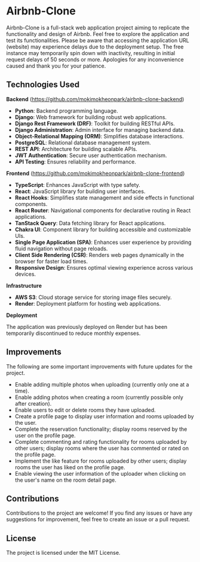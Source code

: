 # Airbnb-Clone

Airbnb-Clone is a full-stack web application project aiming to replicate the functionality and design of Airbnb. Feel free to explore the application and test its functionalities. Please be aware that accessing the application URL (website) may experience delays due to the deployment setup. The free instance may temporarily spin down with inactivity, resulting in initial request delays of 50 seconds or more. Apologies for any inconvenience caused and thank you for your patience.

## Technologies Used

**Backend** (https://github.com/mokimokheonpark/airbnb-clone-backend)

- **Python**: Backend programming language.
- **Django**: Web framework for building robust web applications.
- **Django Rest Framework (DRF)**: Toolkit for building RESTful APIs.
- **Django Administration**: Admin interface for managing backend data.
- **Object-Relational Mapping (ORM)**: Simplifies database interactions.
- **PostgreSQL**: Relational database management system.
- **REST API**: Architecture for building scalable APIs.
- **JWT Authentication**: Secure user authentication mechanism.
- **API Testing**: Ensures reliability and performance.

**Frontend** (https://github.com/mokimokheonpark/airbnb-clone-frontend)

- **TypeScript**: Enhances JavaScript with type safety.
- **React**: JavaScript library for building user interfaces.
- **React Hooks**: Simplifies state management and side effects in functional components.
- **React Router**: Navigational components for declarative routing in React applications.
- **TanStack Query**: Data fetching library for React applications.
- **Chakra UI**: Component library for building accessible and customizable UIs.
- **Single Page Application (SPA)**: Enhances user experience by providing fluid navigation without page reloads.
- **Client Side Rendering (CSR)**: Renders web pages dynamically in the browser for faster load times.
- **Responsive Design**: Ensures optimal viewing experience across various devices.

**Infrastructure**

- **AWS S3**: Cloud storage service for storing image files securely.
- **Render**: Deployment platform for hosting web applications.

**Deployment**

The application was previously deployed on Render but has been temporarily discontinued to reduce monthly expenses.

## Improvements

The following are some important improvements with future updates for the project.

- Enable adding multiple photos when uploading (currently only one at a time).
- Enable adding photos when creating a room (currently possible only after creation).
- Enable users to edit or delete rooms they have uploaded.
- Create a profile page to display user information and rooms uploaded by the user.
- Complete the reservation functionality; display rooms reserved by the user on the profile page.
- Complete commenting and rating functionality for rooms uploaded by other users; display rooms where the user has commented or rated on the profile page.
- Implement the like feature for rooms uploaded by other users; display rooms the user has liked on the profile page.
- Enable viewing the user information of the uploader when clicking on the user's name on the room detail page.

## Contributions

Contributions to the project are welcome! If you find any issues or have any suggestions for improvement, feel free to create an issue or a pull request.

## License

The project is licensed under the MIT License.

